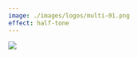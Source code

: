 ```yaml
---
image: ./images/logos/multi-01.png
effect: half-tone
---
```



![](https://hackmd.io/_uploads/BJ2XoAu9t.png)
